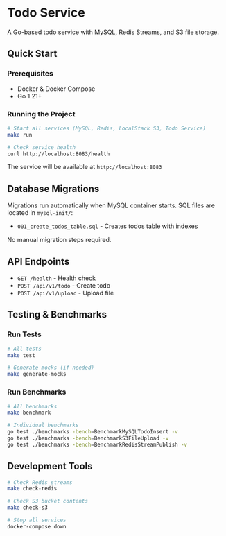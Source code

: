 # Todo Service

A Go-based todo service with MySQL, Redis Streams, and S3 file storage.

## Quick Start

### Prerequisites
- Docker & Docker Compose
- Go 1.21+

### Running the Project

```bash
# Start all services (MySQL, Redis, LocalStack S3, Todo Service)
make run

# Check service health
curl http://localhost:8083/health
```

The service will be available at `http://localhost:8083`

## Database Migrations

Migrations run automatically when MySQL container starts. SQL files are located in `mysql-init/`:

- `001_create_todos_table.sql` - Creates todos table with indexes

No manual migration steps required.

## API Endpoints

- `GET /health` - Health check
- `POST /api/v1/todo` - Create todo
- `POST /api/v1/upload` - Upload file

## Testing & Benchmarks

### Run Tests
```bash
# All tests
make test

# Generate mocks (if needed)
make generate-mocks
```

### Run Benchmarks
```bash
# All benchmarks
make benchmark

# Individual benchmarks
go test ./benchmarks -bench=BenchmarkMySQLTodoInsert -v
go test ./benchmarks -bench=BenchmarkS3FileUpload -v
go test ./benchmarks -bench=BenchmarkRedisStreamPublish -v
```


## Development Tools

```bash
# Check Redis streams
make check-redis

# Check S3 bucket contents  
make check-s3

# Stop all services
docker-compose down
```

